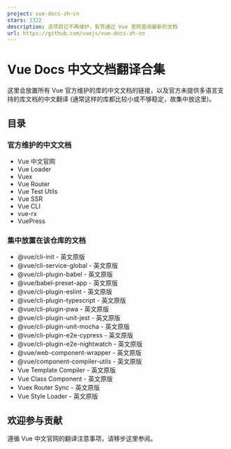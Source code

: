 ```yaml
---
project: vue-docs-zh-cn
stars: 1322
description: 该项目已不再维护，有劳通过 Vue 官网查阅最新的文档
url: https://github.com/vuejs/vue-docs-zh-cn
---
```


Vue Docs 中文文档翻译合集
=================

这里会放置所有 Vue 官方维护的库的中文文档的链接，以及官方未提供多语言支持的库文档的中文翻译 (通常这样的库都比较小或不够稳定，故集中放这里)。

目录
--

### 官方维护的中文文档

-   Vue 中文官网
-   Vue Loader
-   Vuex
-   Vue Router
-   Vue Test Utils
-   Vue SSR
-   Vue CLI
-   vue-rx
-   VuePress

### 集中放置在该仓库的文档

-   @vue/cli-init - 英文原版
-   @vue/cli-service-global - 英文原版
-   @vue/cli-plugin-babel - 英文原版
-   @vue/babel-preset-app - 英文原版
-   @vue/cli-plugin-eslint - 英文原版
-   @vue/cli-plugin-typescript - 英文原版
-   @vue/cli-plugin-pwa - 英文原版
-   @vue/cli-plugin-unit-jest - 英文原版
-   @vue/cli-plugin-unit-mocha - 英文原版
-   @vue/cli-plugin-e2e-cypress - 英文原版
-   @vue/cli-plugin-e2e-nightwatch - 英文原版
-   @vue/web-component-wrapper - 英文原版
-   @vue/component-compiler-utils - 英文原版
-   Vue Template Compiler - 英文原版
-   Vue Class Component - 英文原版
-   Vuex Router Sync - 英文原版
-   Vue Style Loader - 英文原版

欢迎参与贡献
------

遵循 Vue 中文官网的翻译注意事项，请移步这里参阅。
